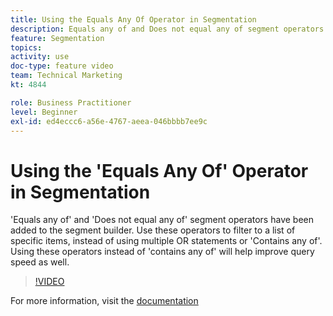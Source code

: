 ```yaml
---
title: Using the Equals Any Of Operator in Segmentation
description: Equals any of and Does not equal any of segment operators have been added to the segment builder. Use these operators to filter to a list of specific items, instead of using multiple OR statements or Contains any of. Using these operators instead of contains any of will help improve query speed as well.
feature: Segmentation
topics: 
activity: use
doc-type: feature video
team: Technical Marketing
kt: 4844

role: Business Practitioner
level: Beginner
exl-id: ed4eccc6-a56e-4767-aeea-046bbbb7ee9c
---
```

# Using the 'Equals Any Of' Operator in Segmentation

'Equals any of' and 'Does not equal any of' segment operators have been added to the segment builder. Use these operators to filter to a list of specific items, instead of using multiple OR statements or 'Contains any of'. Using these operators instead of 'contains any of' will help improve query speed as well.

>[!VIDEO](https://video.tv.adobe.com/v/32960/?quality=12)

For more information, visit the [documentation](https://docs.adobe.com/content/help/en/analytics/components/segmentation/segment-reference/seg-operators.html)
